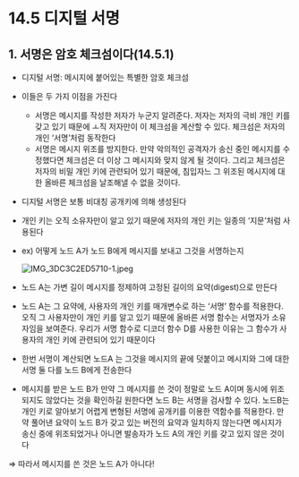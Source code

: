 # 14.5 디지털 서명

## 1. 서명은 암호 체크섬이다(14.5.1)

- 디지털 서명: 메시지에 붙어있는 특별한 암호 체크섬
- 이들은 두 가지 이점을 가진다
  - 서명은 메시지를 작성한 저자가 누군지 알려준다. 저자는 저자의 극비 개인 키를 갖고 있기 때문에 ㅗ직 저자만이 이 체크섬을 계산할 수 있다. 체크섬은 저자의 개인 ‘서명’처럼 동작한다
  - 서명은 메시지 위조를 방지한다. 만약 악의적인 공격자가 송신 중인 메시지를 수정했다면 체크섬은 더 이상 그 메시지와 맞지 않게 될 것이다. 그리고 체크섬은 저자의 비밀 개인 키에 관련되어 있기 때문에, 침입자느 그 위조된 메시지에 대한 올바른 체크섬을 날조해낼 수 없을 것이다.
- 디지털 서명은 보통 비대칭 공개키에 의해 생성된다
- 개인 키는 오직 소유자만이 알고 있기 때문에 저자의 개인 키는 일종의 ‘지문’처럼 사용된다
- ex) 어떻게 노드 A가 노드 B에게 메시지를 보내고 그것을 서명하는지

  ![IMG_3DC3C2ED5710-1.jpeg](https://s3.us-west-2.amazonaws.com/secure.notion-static.com/091ef78d-98e6-4ade-b717-b350b198864e/IMG_3DC3C2ED5710-1.jpeg?X-Amz-Algorithm=AWS4-HMAC-SHA256&X-Amz-Content-Sha256=UNSIGNED-PAYLOAD&X-Amz-Credential=AKIAT73L2G45EIPT3X45%2F20230320%2Fus-west-2%2Fs3%2Faws4_request&X-Amz-Date=20230320T125156Z&X-Amz-Expires=86400&X-Amz-Signature=44f55d6e77de429096ae3df8312dba0fbbfd9522af803cb345f30763ff489f2e&X-Amz-SignedHeaders=host&response-content-disposition=filename%3D%22IMG_3DC3C2ED5710-1.jpeg%22&x-id=GetObject)

- 노드 A는 가변 길이 메시지를 정제하여 고정된 길이의 요약(digest)으로 만든다
- 노드 A는 그 요약에, 사용자의 개인 키를 매개변수로 하는 ‘서명’ 함수를 적용한다. 오직 그 사용자만이 개인 키를 알고 있기 때문에 올바른 서명 함수는 서명자가 소유자임을 보여준다. 우리가 서명 함수로 디코더 함수 D를 사용한 이유는 그 함수가 사용자의 개인 키에 관련되어 있기 때문이다
- 한번 서명이 계산되면 노드A 는 그것을 메시지의 끝에 덧붙이고 메시지와 그에 대한 서명 둘 다를 노드 B에게 전송한다
- 메시지를 받은 노드 B가 만약 그 메시지를 쓴 것이 정말로 노드 A이며 동시에 위조되지도 않았다는 것을 확인하길 원한다면 노드 B는 서명을 검사할 수 있다. 노드B는 개인 키로 알아보기 어렵게 변형된 서명에 공개키를 이용한 역함수를 적용한다. 만약 풀어낸 요약이 노드 B가 갖고 있는 버전의 요약과 일치하지 않는다면 메시지가 송신 중에 위조되었거나 아니면 발송자가 노드 A의 개인 키를 갖고 있지 않은 것이다

⇒ 따라서 메시지를 쓴 것은 노드 A가 아니다!
